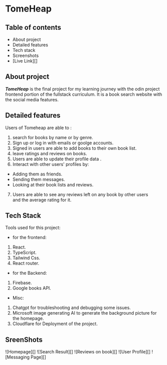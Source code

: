 # TomeHeap 

## Table of contents

* About project
* Detailed features 
* Tech stack 
* Screenshots
* [Live Link][] 

## About project 

**_TomeHeap_** is the final project for my learning journey with the odin project frontend portion of the fullstack curriculum.
 It is a book search website with the social media features. 

 ## Detailed features

Users of Tomeheap are able to :
1. search for books by name or by genre.
2. Sign up or log in with emails or goolge accounts.
3. Signed in users are able to add books to their own book list.
4. leave ratings and reviews on books. 
5. Users are able to update their profile data .
6. Interact with other users' profiles by:
 * Adding them as friends. 
 * Sending them messages. 
 * Looking at their book lists and reviews. 
7. Users are able to see any reviews left on any book by other users   
   and the average rating for it.

## Tech Stack 

Tools used for this project: 
* for the frontend:
 1. React.
 2. TypeScript.
 3. Tailwind Css.
 4. React router.

* for the Backend:
 1. Firebase.
 2. Google books API.

* Misc:
 1. Chatgpt for troubleshooting and debugging some issues.
 2. Microsoft image generating AI to generate the background picture for the homepage.
 3. Cloudflare for Deployment of the project.


## SreenShots
![Homepage][]
![Search Result][]
![Reviews on book][]
![User Profile][]
![Messaging Page][]
